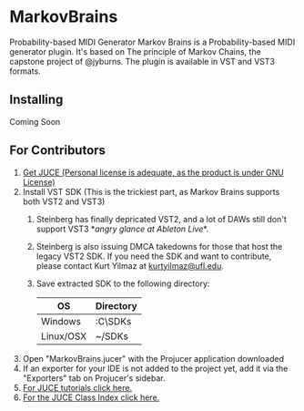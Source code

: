 # MarkovBrains
Probability-based MIDI Generator
Markov Brains is a Probability-based MIDI generator plugin. It's based on The principle of Markov Chains, the capstone project of @jyburns. The plugin is available in VST and VST3 formats.
 ## Installing
Coming Soon
 ## For Contributors
1. [Get JUCE (Personal license is adequate, as the product is under GNU License)](https://shop.juce.com/get-juce)
2. Install VST SDK (This is the trickiest part, as Markov Brains supports both VST2 and VST3)
   1. Steinberg has finally depricated VST2, and a lot of DAWs still don't support VST3 \**angry glance at Ableton Live*\*. 
   2. Steinberg is also issuing DMCA takedowns for those that host the legacy VST2 SDK. If you need the SDK and want to contribute, please contact Kurt Yilmaz at kurtyilmaz@ufl.edu.
   3. Save extracted SDK to the following directory:
   
        | OS     | Directory |
        | ---      | ---       |
        | Windows | :C\SDKs         |
        | Linux/OSX     | ~/SDKs |        |
 3. Open "MarkovBrains.jucer" with the Projucer application downloaded
4. If an exporter for your IDE is not added to the project yet, add it via the "Exporters" tab on Projucer's sidebar.
5. [For JUCE tutorials click here.](https://juce.com/learn/tutorials)
6. [For the JUCE Class Index click here.](https://docs.juce.com/master/index.html)
